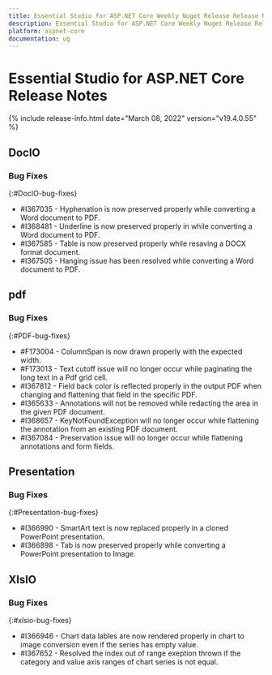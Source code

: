 ```yaml
---
title: Essential Studio for ASP.NET Core Weekly Nuget Release Release Notes  
description: Essential Studio for ASP.NET Core Weekly Nuget Release Release Notes  
platform: aspnet-core
documentation: ug
---
```


# Essential Studio for ASP.NET Core  Release Notes  

{% include release-info.html date="March 08, 2022"  version="v19.4.0.55" %} 






## DocIO

### Bug Fixes
{:#DocIO-bug-fixes}

* \#I367035 - Hyphenation is now preserved properly while converting a Word document to PDF.
* \#I368481 - Underline is now preserved properly in while converting a Word document to PDF. 
* \#I367585 - Table is now preserved properly while resaving a DOCX format document.
* \#I367505 - Hanging issue has been resolved while converting a Word document to PDF.
## pdf

### Bug Fixes
{:#PDF-bug-fixes}

* \#F173004 - ColumnSpan is now drawn properly with the expected width. 
* \#F173013 - Text cutoff issue will no longer occur while paginating the long text in a Pdf grid cell. 
* \#I367812 - Field back color is reflected properly in the output PDF when changing and flattening that field in the specific PDF. 
* \#I365633 - Annotations will not be removed while redacting the area in the given PDF document.
* \#I368657 - KeyNotFoundException will no longer occur while flattening the annotation from an existing PDF document. 
* \#I367084 - Preservation issue will no longer occur while flattening annotations and form fields. 

## Presentation

### Bug Fixes
{:#Presentation-bug-fixes}

* \#I366990 - SmartArt text is now replaced properly in a cloned PowerPoint presentation.
* \#I366898 - Tab is now preserved properly while converting a PowerPoint presentation to Image.
## XlsIO

### Bug Fixes
{:#xlsio-bug-fixes}

* \#I366946 - Chart data lables are now rendered properly in chart to image conversion even if the series has empty value.
* \#I367652 - Resolved the index out of range exeption thrown if the category and value axis ranges of chart series is not equal.

